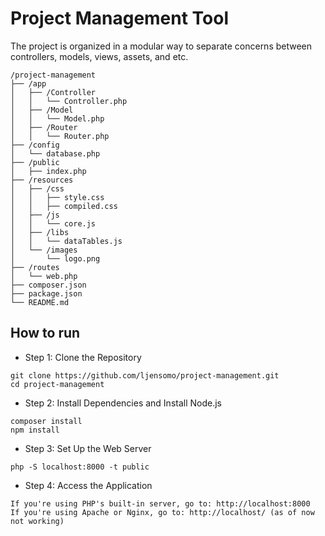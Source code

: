# Project Management Tool

The project is organized in a modular way to separate concerns between controllers, models, views, assets, and etc.
```
/project-management
├── /app
│   ├── /Controller
│   │   └── Controller.php
│   ├── /Model
│   │   └── Model.php
│   ├── /Router
│   │   └── Router.php
├── /config
│   └── database.php
├── /public
│   ├── index.php
├── /resources
│   ├── /css
│   │   ├── style.css
│   │   ├── compiled.css
│   ├── /js
│   │   └── core.js
│   ├── /libs
│   │   └── dataTables.js
│   └── /images
│       └── logo.png
├── /routes
│   └── web.php
├── composer.json
├── package.json
└── README.md

```
## How to run
- Step 1: Clone the Repository
```
git clone https://github.com/ljensomo/project-management.git
cd project-management
```
- Step 2: Install Dependencies and Install Node.js
``` 
composer install
npm install
```
- Step 3: Set Up the Web Server
```
php -S localhost:8000 -t public
```
- Step 4: Access the Application
```
If you're using PHP's built-in server, go to: http://localhost:8000
If you're using Apache or Nginx, go to: http://localhost/ (as of now not working)
```